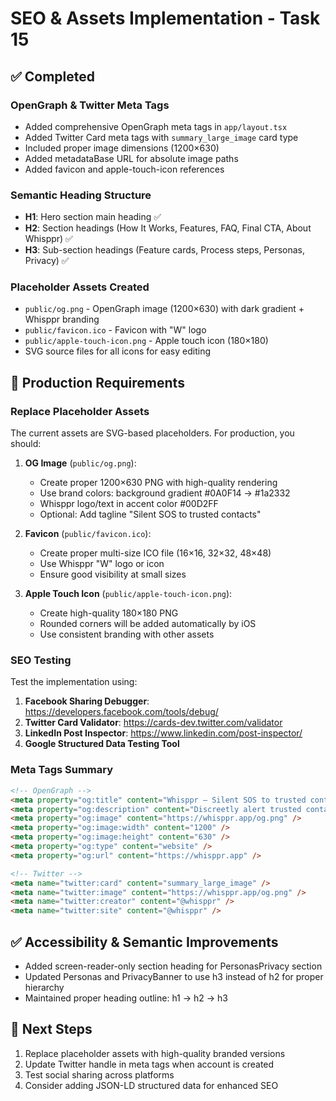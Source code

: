 # SEO & Assets Implementation - Task 15

## ✅ Completed

### OpenGraph & Twitter Meta Tags
- Added comprehensive OpenGraph meta tags in `app/layout.tsx`
- Added Twitter Card meta tags with `summary_large_image` card type
- Included proper image dimensions (1200×630)
- Added metadataBase URL for absolute image paths
- Added favicon and apple-touch-icon references

### Semantic Heading Structure
- **H1**: Hero section main heading ✅
- **H2**: Section headings (How It Works, Features, FAQ, Final CTA, About Whisppr) ✅
- **H3**: Sub-section headings (Feature cards, Process steps, Personas, Privacy) ✅

### Placeholder Assets Created
- `public/og.png` - OpenGraph image (1200×630) with dark gradient + Whisppr branding
- `public/favicon.ico` - Favicon with "W" logo
- `public/apple-touch-icon.png` - Apple touch icon (180×180)
- SVG source files for all icons for easy editing

## 🔄 Production Requirements

### Replace Placeholder Assets
The current assets are SVG-based placeholders. For production, you should:

1. **OG Image** (`public/og.png`):
   - Create proper 1200×630 PNG with high-quality rendering
   - Use brand colors: background gradient #0A0F14 → #1a2332
   - Whisppr logo/text in accent color #00D2FF
   - Optional: Add tagline "Silent SOS to trusted contacts"

2. **Favicon** (`public/favicon.ico`):
   - Create proper multi-size ICO file (16×16, 32×32, 48×48)
   - Use Whisppr "W" logo or icon
   - Ensure good visibility at small sizes

3. **Apple Touch Icon** (`public/apple-touch-icon.png`):
   - Create high-quality 180×180 PNG
   - Rounded corners will be added automatically by iOS
   - Use consistent branding with other assets

### SEO Testing

Test the implementation using:

1. **Facebook Sharing Debugger**: https://developers.facebook.com/tools/debug/
2. **Twitter Card Validator**: https://cards-dev.twitter.com/validator
3. **LinkedIn Post Inspector**: https://www.linkedin.com/post-inspector/
4. **Google Structured Data Testing Tool**

### Meta Tags Summary

```html
<!-- OpenGraph -->
<meta property="og:title" content="Whisppr — Silent SOS to trusted contacts" />
<meta property="og:description" content="Discreetly alert trusted contacts with your live location via iPhone widgets or Shortcuts. 5-second undo. Privacy-first." />
<meta property="og:image" content="https://whisppr.app/og.png" />
<meta property="og:image:width" content="1200" />
<meta property="og:image:height" content="630" />
<meta property="og:type" content="website" />
<meta property="og:url" content="https://whisppr.app" />

<!-- Twitter -->
<meta name="twitter:card" content="summary_large_image" />
<meta name="twitter:image" content="https://whisppr.app/og.png" />
<meta name="twitter:creator" content="@whisppr" />
<meta name="twitter:site" content="@whisppr" />
```

## ✅ Accessibility & Semantic Improvements

- Added screen-reader-only section heading for PersonasPrivacy section
- Updated Personas and PrivacyBanner to use h3 instead of h2 for proper hierarchy
- Maintained proper heading outline: h1 → h2 → h3

## 🎯 Next Steps

1. Replace placeholder assets with high-quality branded versions
2. Update Twitter handle in meta tags when account is created
3. Test social sharing across platforms
4. Consider adding JSON-LD structured data for enhanced SEO
